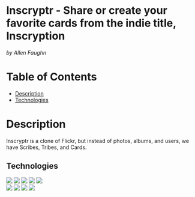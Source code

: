 # Inscryptr - Share or create your favorite cards from the indie title, Inscryption
*by Allen Faughn*
# Table of Contents
- [Description](https://github.com/aFaughn/Inscryptr/#Description)
- [Technologies](https://github.com/aFaughn/Inscryptr/#Technologies)
# Description 
 Inscryptr is a clone of Flickr, but instead of photos, albums, and users, we have Scribes, Tribes, and Cards.


## Technologies
![](https://img.shields.io/badge/-HTML-5555ff?style=flat-square&logo=html5&logoColor=FFFFFF)
![](https://img.shields.io/badge/-CSS-5555ff?style=flat-square&logo=css3&logoColor=FFFFFF)
![](https://img.shields.io/badge/-JS-5555ff?style=flat-square&logo=javascript&logoColor=FFFFFF)
![](https://img.shields.io/badge/-React-5555ff?style=flat-square&logo=react&logoColor=FFFFFF)
![](https://img.shields.io/badge/-VScode-5555ff?style=flat-square&logo=visual-studio-code&logoColor=FFFFFF)  
![](https://img.shields.io/badge/-Express-5555ff?style=flat-square&logo=express&logoColor=ffffff) 
![](https://img.shields.io/badge/-Redux-5555ff?style=flat-square&logo=redux&logoColor=ffffff) 
![](https://img.shields.io/badge/-Postgres-5555ff?style=flat-square&logo=sequelize&logoColor=ffffff) 
![](https://img.shields.io/badge/-GitHub-5555ff?style=flat-square&logo=github&logoColor=ffffff) 
